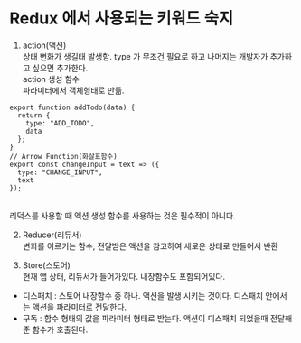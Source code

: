 # Redux 에서 사용되는 키워드 숙지
1. action(액션) <br>
상태 변화가 생길태 발생함. type 가 무조건 필요로 하고 나머지는 개발자가 추가하고 싶으면 추가한다. <br>
action 생성 함수<br>
파라미터에서 객체형태로 만듦. <br>
```React
export function addTodo(data) {
  return {
    type: "ADD_TODO",
    data
  };
}
// Arrow Function(화살표함수)
export const changeInput = text => ({ 
  type: "CHANGE_INPUT",
  text
});
```
<br>
리덕스를 사용할 때 액션 생성 함수를 사용하는 것은 필수적이 아니다. <br>

2. Reducer(리듀서)<br>
변화를 이르키는 함수, 전달받은 액션을 참고하여 새로운 상태로 만들어서 반환

3. Store(스토어)<br>
현재 앱 상태, 리듀서가 들어가있다. 내장함수도 포함되어있다.
- 디스패치 : 스토어 내장함수 중 하나. 액션을 발생 시키는 것이다. 디스패치 안에서는 액션을 파라미터로 전달한다. <br>
- 구독 : 함수 형태의 값을 파라미터 형태로 받는다. 액션이 디스패치 되었을때 전달해준 함수가 호출된다. 
